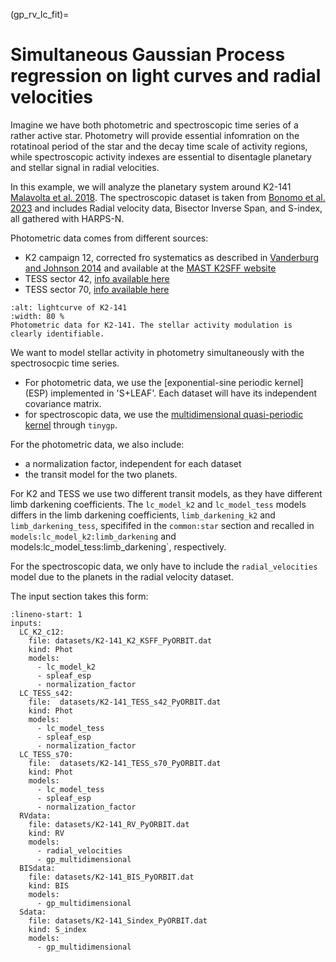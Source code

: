 (gp_rv_lc_fit)=

# Simultaneous Gaussian Process regression on light curves and radial velocities

Imagine we have both photometric and spectroscopic time series of a rather active star. Photometry will provide essential infomration on the rotatinoal period of the star and the decay time scale of activity regions, while spectroscopic activity indexes are essential to disentagle planetary and stellar signal in radial velocities. 

In this example, we will analyze the planetary system around K2-141 [Malavolta et al. 2018](https://ui.adsabs.harvard.edu/abs/2018AJ....155..107M/abstract). The spectroscopic dataset is taken from [Bonomo et al. 2023](https://ui.adsabs.harvard.edu/abs/2023A%26A...677A..33B/abstract) and includes Radial velocity data, Bisector Inverse Span, and S-index, all gathered with HARPS-N. 

Photometric data comes from different sources:
- K2 campaign 12, corrected fro systematics as described in [Vanderburg and Johnson 2014](https://ui.adsabs.harvard.edu/abs/2014PASP..126..948V/abstract) and available at the [MAST K2SFF website](https://archive.stsci.edu/hlsp/k2sff)
- TESS sector 42, [info available here](https://tess.mit.edu/observations/sector-42/)
- TESS sector 70, [info available here](https://tess.mit.edu/observations/sector-70/)

```{figure} plots/K2-141_lighcurves.png
:alt: lightcurve of K2-141 
:width: 80 %
Photometric data for K2-141. The stellar activity modulation is clearly identifiable.
```

We want to model stellar activity in photometry simultaneously with the spectrosocpic time series. 

- For photometric data, we use the [exponential-sine periodic kernel] (ESP) implemented in 'S+LEAF'. Each dataset will have its independent covariance matrix.
- for spectroscopic data, we use the [multidimensional quasi-periodic kernel](../multidimensional_gps/md_quasiperiodic.md)
 through `tinygp`.

For the photometric data, we also include:
- a normalization factor, independent for each dataset
- the transit model for the two planets. 

For K2 and TESS we use two different transit models, as they have different limb darkening coefficients. The `lc_model_k2` and `lc_model_tess` models differs in the limb darkening coefficients, `limb_darkening_k2` and `limb_darkening_tess`, specififed in the `common:star` section and recalled in `models:lc_model_k2:limb_darkening` and models:lc_model_tess:limb_darkening`, respectively. 

For the spectroscopic data, we only have to include the `radial_velocities` model due to the planets in the radial velocity dataset. 

The input section takes this form:


```{code-block} yaml
:lineno-start: 1
inputs:
  LC_K2_c12:
    file: datasets/K2-141_K2_KSFF_PyORBIT.dat
    kind: Phot
    models:
      - lc_model_k2
      - spleaf_esp
      - normalization_factor
  LC_TESS_s42:
    file:  datasets/K2-141_TESS_s42_PyORBIT.dat
    kind: Phot
    models:
      - lc_model_tess
      - spleaf_esp
      - normalization_factor
  LC_TESS_s70:
    file:  datasets/K2-141_TESS_s70_PyORBIT.dat
    kind: Phot
    models:
      - lc_model_tess
      - spleaf_esp
      - normalization_factor
  RVdata:
    file: datasets/K2-141_RV_PyORBIT.dat
    kind: RV
    models:
      - radial_velocities
      - gp_multidimensional
  BISdata:
    file: datasets/K2-141_BIS_PyORBIT.dat
    kind: BIS
    models:
      - gp_multidimensional
  Sdata:
    file: datasets/K2-141_Sindex_PyORBIT.dat
    kind: S_index
    models:
      - gp_multidimensional
```


